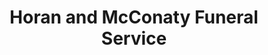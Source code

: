 ---
title: "Horan and McConaty Funeral Service"
url: /thornton/horan-and-mcconaty-funeral-service/
shop: Bestattungen
---